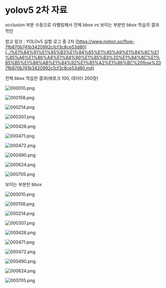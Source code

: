 # yolov5 2차 자료

occlusion 부분 수동으로 라벨링해서 전체 bbox vs 보이는 부분만 bbox 학습의 결과 학인

참고 링크 : YOLOv5 실험 로그 중 2차 [https://www.notion.so/flow-7fb870b741b3420992c1cf3c8ce53d80](../%E1%84%91%E1%85%B3%E1%84%85%E1%85%A9%E1%84%8C%E1%85%A6%E1%86%A8%E1%84%90%E1%85%B3%20%E1%84%8C%E1%85%B5%E1%86%AB%E1%84%92%E1%85%A2%E1%86%BC%20flow%207fb870b741b3420992c1cf3c8ce53d80.md)

전체 bbox 학습한 결과(에포크 100, 데이터 200장)

![000010.png](yolov5%202%E1%84%8E%E1%85%A1%20%E1%84%8C%E1%85%A1%E1%84%85%E1%85%AD%2074c9dee28f7c4df4bb6a44a3c03d02b8/000010.png)

![000158.png](yolov5%202%E1%84%8E%E1%85%A1%20%E1%84%8C%E1%85%A1%E1%84%85%E1%85%AD%2074c9dee28f7c4df4bb6a44a3c03d02b8/000158.png)

![000214.png](yolov5%202%E1%84%8E%E1%85%A1%20%E1%84%8C%E1%85%A1%E1%84%85%E1%85%AD%2074c9dee28f7c4df4bb6a44a3c03d02b8/000214.png)

![000307.png](yolov5%202%E1%84%8E%E1%85%A1%20%E1%84%8C%E1%85%A1%E1%84%85%E1%85%AD%2074c9dee28f7c4df4bb6a44a3c03d02b8/000307.png)

![000426.png](yolov5%202%E1%84%8E%E1%85%A1%20%E1%84%8C%E1%85%A1%E1%84%85%E1%85%AD%2074c9dee28f7c4df4bb6a44a3c03d02b8/000426.png)

![000471.png](yolov5%202%E1%84%8E%E1%85%A1%20%E1%84%8C%E1%85%A1%E1%84%85%E1%85%AD%2074c9dee28f7c4df4bb6a44a3c03d02b8/000471.png)

![000472.png](yolov5%202%E1%84%8E%E1%85%A1%20%E1%84%8C%E1%85%A1%E1%84%85%E1%85%AD%2074c9dee28f7c4df4bb6a44a3c03d02b8/000472.png)

![000490.png](yolov5%202%E1%84%8E%E1%85%A1%20%E1%84%8C%E1%85%A1%E1%84%85%E1%85%AD%2074c9dee28f7c4df4bb6a44a3c03d02b8/000490.png)

![000624.png](yolov5%202%E1%84%8E%E1%85%A1%20%E1%84%8C%E1%85%A1%E1%84%85%E1%85%AD%2074c9dee28f7c4df4bb6a44a3c03d02b8/000624.png)

![000705.png](yolov5%202%E1%84%8E%E1%85%A1%20%E1%84%8C%E1%85%A1%E1%84%85%E1%85%AD%2074c9dee28f7c4df4bb6a44a3c03d02b8/000705.png)

보이는 부분만 bbox

![000010.png](yolov5%202%E1%84%8E%E1%85%A1%20%E1%84%8C%E1%85%A1%E1%84%85%E1%85%AD%2074c9dee28f7c4df4bb6a44a3c03d02b8/000010%201.png)

![000158.png](yolov5%202%E1%84%8E%E1%85%A1%20%E1%84%8C%E1%85%A1%E1%84%85%E1%85%AD%2074c9dee28f7c4df4bb6a44a3c03d02b8/000158%201.png)

![000214.png](yolov5%202%E1%84%8E%E1%85%A1%20%E1%84%8C%E1%85%A1%E1%84%85%E1%85%AD%2074c9dee28f7c4df4bb6a44a3c03d02b8/000214%201.png)

![000307.png](yolov5%202%E1%84%8E%E1%85%A1%20%E1%84%8C%E1%85%A1%E1%84%85%E1%85%AD%2074c9dee28f7c4df4bb6a44a3c03d02b8/000307%201.png)

![000426.png](yolov5%202%E1%84%8E%E1%85%A1%20%E1%84%8C%E1%85%A1%E1%84%85%E1%85%AD%2074c9dee28f7c4df4bb6a44a3c03d02b8/000426%201.png)

![000471.png](yolov5%202%E1%84%8E%E1%85%A1%20%E1%84%8C%E1%85%A1%E1%84%85%E1%85%AD%2074c9dee28f7c4df4bb6a44a3c03d02b8/000471%201.png)

![000472.png](yolov5%202%E1%84%8E%E1%85%A1%20%E1%84%8C%E1%85%A1%E1%84%85%E1%85%AD%2074c9dee28f7c4df4bb6a44a3c03d02b8/000472%201.png)

![000490.png](yolov5%202%E1%84%8E%E1%85%A1%20%E1%84%8C%E1%85%A1%E1%84%85%E1%85%AD%2074c9dee28f7c4df4bb6a44a3c03d02b8/000490%201.png)

![000624.png](yolov5%202%E1%84%8E%E1%85%A1%20%E1%84%8C%E1%85%A1%E1%84%85%E1%85%AD%2074c9dee28f7c4df4bb6a44a3c03d02b8/000624%201.png)

![000705.png](yolov5%202%E1%84%8E%E1%85%A1%20%E1%84%8C%E1%85%A1%E1%84%85%E1%85%AD%2074c9dee28f7c4df4bb6a44a3c03d02b8/000705%201.png)